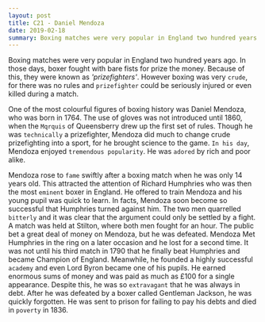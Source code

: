 ```yaml
---
layout: post
title: C21 - Daniel Mendoza
date: 2019-02-18
summary: Boxing matches were very popular in England two hundred years ago.
---
```


  Boxing matches were very popular in England two hundred years ago. In those days, boxer fought with bare fists for prize the money. Because of this, they were known as *'prizefighters'*. However boxing was very `crude`, for there was no rules and `prizefighter` could be seriously injured or even killed during a match.

  One of the most colourful figures of boxing history was Daniel Mendoza, who was born in 1764. The use of gloves was not introduced until 1860, when the `Mqrquis` of Queensberry drew up the first set of rules. Though he was `technically` a prizefighter, Mendoza did much to  change crude prizefighting into a sport, for he brought science to the game. `In his day`, Mendoza enjoyed `tremendous popularity`. He was `adored` by rich and poor alike.

  Mendoza rose to  `fame` swiftly after a boxing match when he was only 14 years old. This attracted the attention of Richard Humphries  who was then the most `eminent` boxer in England. He offered to train Mendoza and his young  pupil was quick to learn. In facts, Mendoza soon become so successful that Humphries turned against him. The two men quarrelled `bitterly` and it was clear that the argument could only be settled by a fight. A match was held at Stilton, where both men fought for an hour. The public bet a great deal of money on Mendoza, but he was defeated. Mendoza Met Humphries in the ring on a later occasion and he lost for a second time. It was not until his third match in 1790 that he finally beat Humphries and became Champion of England. Meanwhile, he founded a highly successful `academy` and even Lord Byron became one of his pupils. He earned enormous sums of money and was paid as much as £100 for a single appearance. Despite this, he was so `extravagant` that he was always in debt. After he was defeated by a boxer called Gentleman Jackson, he was quickly forgotten. He was sent to prison for failing to pay his debts and died in `poverty` in 1836.

